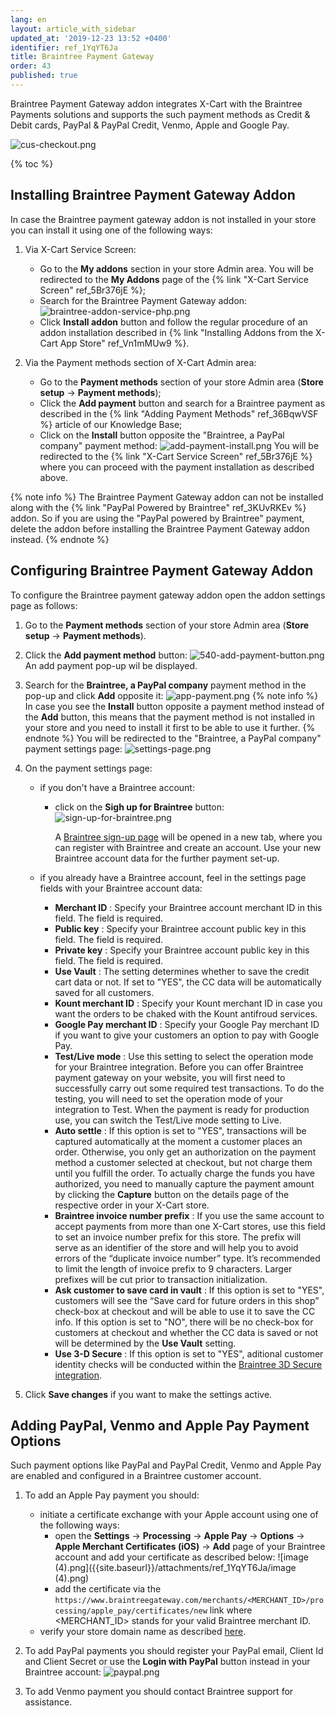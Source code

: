 ```yaml
---
lang: en
layout: article_with_sidebar
updated_at: '2019-12-23 13:52 +0400'
identifier: ref_1YqYT6Ja
title: Braintree Payment Gateway
order: 43
published: true
---
```

Braintree Payment Gateway addon integrates X-Cart with the Braintree Payments solutions and supports the such payment methods as Credit & Debit cards, PayPal & PayPal Credit, Venmo, Apple  and Google Pay.

![cus-checkout.png]({{site.baseurl}}/attachments/ref_1YqYT6Ja/cus-checkout.png)

{% toc %}

## Installing Braintree Payment Gateway Addon

In case the Braintree payment gateway addon is not installed in your store you can install it using one of the following ways:

1. Via X-Cart Service Screen:
   
   * Go to the **My addons** section in your store Admin area. You will be redirected to the **My Addons** page of the {% link "X-Cart Service Screen" ref_5Br376jE %};
   * Search for the Braintree Payment Gateway addon: 
     ![braintree-addon-service-php.png]({{site.baseurl}}/attachments/ref_1YqYT6Ja/braintree-addon-service-php.png)
   * Click **Install addon** button and follow the regular procedure of an addon installation described in {% link "Installing Addons from the X-Cart App Store" ref_Vn1mMUw9 %}.

2. Via the Payment methods section of X-Cart Admin area:
   
   * Go to the **Payment methods** section of your store Admin area (**Store setup** -> **Payment methods**);
   * Click the **Add payment** button and search for a Braintree payment as described in the {% link "Adding Payment Methods" ref_36BqwVSF %} article of our Knowledge Base;
   * Click on the **Install** button opposite the "Braintree, a PayPal company" payment method: 
     ![add-payment-install.png]({{site.baseurl}}/attachments/ref_1YqYT6Ja/add-payment-install.png)
     You will be redirected to the {% link "X-Cart Service Screen" ref_5Br376jE %} where you can proceed with the payment installation as described above.

{% note info %}
The Braintree Payment Gateway addon can not be installed along with the {% link "PayPal Powered by Braintree" ref_3KUvRKEv %} addon. So if you are using the "PayPal powered by Braintree" payment, delete the addon before installing the Braintree Payment Gateway addon instead.
{% endnote %}

## Configuring Braintree Payment Gateway Addon

To configure the Braintree payment gateway addon open the addon settings page as follows:

1. Go to the **Payment methods** section of your store Admin area (**Store setup** -> **Payment methods**).
2. Click the **Add payment method** button:
   ![540-add-payment-button.png]({{site.baseurl}}/attachments/ref_1YqYT6Ja/540-add-payment-button.png)
   An add payment pop-up wil be displayed.
3. Search for the **Braintree, a PayPal company** payment method in the pop-up and click **Add** opposite it:
   ![app-payment.png]({{site.baseurl}}/attachments/ref_1YqYT6Ja/app-payment.png)
   {% note info %}
   In case you see the **Install** button opposite a payment method instead of the **Add** button, this means that the payment method is not installed in your store and you need to install it first to be able to use it further.
   {% endnote %}
   You will be redirected to the "Braintree, a PayPal company" payment settings page:
   ![settings-page.png]({{site.baseurl}}/attachments/ref_1YqYT6Ja/settings-page.png)
4. On the payment settings page:
   * if you don't have a Braintree account:
     * click on the **Sigh up for Braintree** button: 
       ![sign-up-for-braintree.png]({{site.baseurl}}/attachments/ref_1YqYT6Ja/sign-up-for-braintree.png)
       
       A [Braintree sign-up page](https://signups.braintreepayments.com/ "Braintree Payment Gateway") will be opened in a new tab, where you can register with Braintree and create an account. Use your new Braintree account data for the further payment set-up.
     
   * if you already have a Braintree account, feel in the settings page fields with your Braintree account data:
     * **Merchant ID** : Specify your Braintree account merchant ID in this field. The field is required.
     * **Public key** : Specify your Braintree account public key in this field. The field is required.
     * **Private key** : Specify your Braintree account public key in this field. The field is required.
     * **Use Vault** : The setting determines whether to save the credit cart data or not. If set to "YES", the CC data will be automatically saved for all customers. 
     * **Kount merchant ID** : Specify your Kount merchant ID in case you want the orders to be chaked with the Kount antifroud services.
     * **Google Pay merchant ID** : Specify your Google Pay merchant ID if you want to give your customers an option to pay with Google Pay.
     * **Test/Live mode** : Use this setting to select the operation mode for your Braintree integration. Before you can offer Braintree payment gateway on your website, you will first need to successfully carry out some required test transactions. To do the testing, you will need to set the operation mode of your integration to Test. When the payment is ready for production use, you can switch the Test/Live mode setting to Live.
     * **Auto settle** :  If this option is set to "YES", transactions will be captured automatically at the moment a customer places an order. Otherwise, you only get an authorization on the payment method a customer selected at checkout, but not charge them until you fulfill the order. To actually charge the funds you have authorized, you need to manually capture the payment amount by clicking the **Capture** button on the details page of the respective order in your X-Cart store.
     * **Braintree invoice number prefix** : If you use the same account to accept payments from more than one X-Cart stores, use this field to set an invoice number prefix for this store. The prefix will serve as an identifier of the store and will help you to avoid errors of the “duplicate invoice number” type. It’s recommended to limit the length of invoice prefix to 9 characters. Larger prefixes will be cut prior to transaction initialization.
     * **Ask customer to save card in vault** : If this option is set to "YES", customers will see the “Save card for future orders in this shop” check-box at checkout and will be able to use it to save the CC info. If this option is set to "NO", there will be no check-box for customers at checkout and whether the CC data is saved or not will be determined by the **Use Vault** setting. 
     * **Use 3-D Secure** : If this option is set to "YES", aditional customer identity checks will be conducted within the [Braintree 3D Secure integration](https://developers.braintreepayments.com/guides/3d-secure/overview "Braintree Payment Gateway").

5. Click **Save changes** if you want to make the settings active.

## Adding PayPal, Venmo and Apple Pay Payment Options

Such payment options like PayPal and PayPal Credit, Venmo and Apple Pay are enabled and configured in a Braintree customer account. 

1. To add an Apple Pay payment you should:
   * initiate a certificate exchange with your Apple account using one of the following ways:
     * open the **Settings** -> **Processing** -> **Apple Pay** -> **Options** -> **Apple Merchant Certificates (iOS)** -> **Add** page of your Braintree account and add your certificate as described below:
       ![image (4).png]({{site.baseurl}}/attachments/ref_1YqYT6Ja/image (4).png)
     * add the certificate via the `https://www.braintreegateway.com/merchants/<MERCHANT_ID>/processing/apple_pay/certificates/new` link where <MERCHANT_ID> stands for your valid Braintree merchant ID.
   * verify your store domain name as described [here](https://developers.braintreepayments.com/guides/apple-pay/configuration/javascript/v3#production-environment "Braintree Payment Gateway").
   
2. To add PayPal payments you should register your PayPal email, Client Id and Client Secret or use the **Login with PayPal** button instead in your Braintree account:
   ![paypal.png]({{site.baseurl}}/attachments/ref_1YqYT6Ja/paypal.png)
 
3. To add Venmo payment you should contact Braintree support for assistance. 
 
